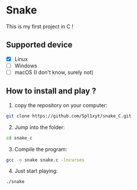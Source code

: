 # Snake

This is my first project in C !

## Supported device

- [x] Linux
- [ ] Windows
- [ ] macOS (I don't know, surely not)

## How to install and play ?

1. copy the repository on your computer:
```sh
git clone https://github.com/Spl1xyt/snake_C.git
```

2. Jump into the folder:
```sh
cd snake_c
```

3. Compile the program:
```sh
gcc -o snake snake.c -lncurses
```

4. Just start playing:
```sh
./snake
```
